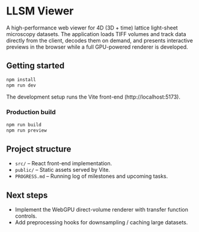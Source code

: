 # LLSM Viewer

A high-performance web viewer for 4D (3D + time) lattice light-sheet microscopy datasets. The application loads TIFF volumes and track data directly from the client, decodes them on demand, and presents interactive previews in the browser while a full GPU-powered renderer is developed.

## Getting started

```bash
npm install
npm run dev
```

The development setup runs the Vite front-end (http://localhost:5173).

### Production build

```bash
npm run build
npm run preview
```

## Project structure

- `src/` – React front-end implementation.
- `public/` – Static assets served by Vite.
- `PROGRESS.md` – Running log of milestones and upcoming tasks.

## Next steps

- Implement the WebGPU direct-volume renderer with transfer function controls.
- Add preprocessing hooks for downsampling / caching large datasets.
